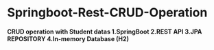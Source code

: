 # Springboot-Rest-CRUD-Operation

**CRUD operation with Student datas 
1.SpringBoot 
2.REST API
3.JPA REPOSITORY
4.In-memory Database (H2)**
